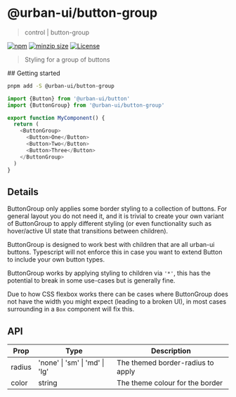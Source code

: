 # @urban-ui/button-group

> control | button-group

[![npm](https://img.shields.io/npm/v/@urban-ui/button-group?style=flat-square)](https://www.npmjs.com/package/@urban-ui/button-group)
[![minzip size](https://img.shields.io/bundlephobia/minzip/@urban-ui/button-group?style=flat-square)](https://bundlephobia.com/result?p=@urban-ui/button-group)
[![License](https://img.shields.io/github/license/mattstyles/urban-ui.svg?style=flat-square)](https://github.com/mattstyles/urban-ui/blob/master/license.md)

> Styling for a group of buttons

## Getting started

```sh
pnpm add -S @urban-ui/button-group
```

```js
import {Button} from '@urban-ui/button'
import {ButtonGroup} from '@urban-ui/button-group'

export function MyComponent() {
  return (
    <ButtonGroup>
      <Button>One</Button>
      <Button>Two</Button>
      <Button>Three</Button>
    </ButtonGroup>
  )
}
```

## Details

ButtonGroup only applies some border styling to a collection of buttons. For general layout you do not need it, and it is trivial to create your own variant of ButtonGroup to apply different styling (or even functionality such as hover/active UI state that transitions between children).

ButtonGroup is designed to work best with children that are all urban-ui buttons. Typescript will not enforce this in case you want to extend Button to include your own button types.

ButtonGroup works by applying styling to children via `'*'`, this has the potential to break in some use-cases but is generally fine.

Due to how CSS flexbox works there can be cases where ButtonGroup does not have the width you might expect (leading to a broken UI), in most cases surrounding in a `Box` component will fix this.

## API

| Prop   | Type                           | Description                       |
| ------ | ------------------------------ | --------------------------------- |
| radius | 'none' \| 'sm' \| 'md' \| 'lg' | The themed border-radius to apply |
| color  | string                         | The theme colour for the border   |
